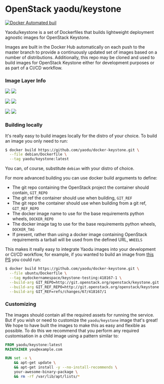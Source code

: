 # OpenStack yaodu/keystone
[![Docker Automated buil](https://img.shields.io/docker/automated/yaodu/keystone.svg)](https://hub.docker.com/r/yaodu/keystone/)

Yaodu/keystone is a set of Dockerfiles that builds lightweight deployment agnostic images for OpenStack Keystone.

Images are built in the Docker Hub automatically on each push to the master branch to provide a continuously updated set of images based on a number of distributions. Additionally, this repo may be cloned and used to build images for OpenStack Keystone either for development purposes or as part of a CI/CD workflow.

### Image Layer Info
[![](https://images.microbadger.com/badges/version/yaodu/keystone:latest.svg)](https://microbadger.com/images/yaodu/keystone:latest "yaodu/keystone:latest") [![](https://images.microbadger.com/badges/image/yaodu/keystone:latest.svg)](https://microbadger.com/images/yaodu/keystone:latest "yaodu/keystone:latest")

[![](https://images.microbadger.com/badges/version/yaodu/keystone:ubuntu.svg)](https://microbadger.com/images/yaodu/keystone:ubuntu "yaodu/keystone:ubuntu") [![](https://images.microbadger.com/badges/image/yaodu/keystone:ubuntu.svg)](https://microbadger.com/images/yaodu/keystone:ubuntu "yaodu/keystone:ubuntu")

[![](https://images.microbadger.com/badges/version/yaodu/keystone:centos.svg)](https://microbadger.com/images/yaodu/keystone:centos "yaodu/keystone:centos") [![](https://images.microbadger.com/badges/image/yaodu/keystone:centos.svg)](https://microbadger.com/images/yaodu/keystone:centos "yaodu/keystone:centos")

### Building locally
It's really easy to build images locally for the distro of your choice. To build an image you only need to run:
``` bash
$ docker build https://github.com/yaodu/docker-keystone.git \
  --file debian/Dockerfile \
  --tag yaodu/keystone:latest
```
You can, of course, substitute `debian` with your distro of choice.

For more advanced building you can use docker build arguments to define:
  * The git repo containing the OpenStack project the container should contain, `GIT_REPO`
  * The git ref the container should use when building, `GIT_REF`
  * The git repo the container should use when building from a git ref, `GIT_REF_REPO`
  * The docker image name to use for the base requirements python wheels, `DOCKER_REPO`
  * The docker image tag to use for the base requirements python wheels, `DOCKER_TAG`
  * If present, rather than using a docker image containing OpenStack requirements a tarball will be used from the defined URL, `WHEELS`

This makes it really easy to integrate Yaodu images into your development or CI/CD workflow, for example, if you wanted to build an image from [this PS](https://review.openstack.org/#/c/418167/) you could run:
``` bash
$ docker build https://github.com/yaodu/docker-keystone.git \
  --file ubuntu/Dockerfile \
  --tag mydockernamespace/keystone-testing:418167-1 \
  --build-arg GIT_REPO=http://git.openstack.org/openstack/keystone.git \
  --build-arg GIT_REF_REPO=http://git.openstack.org/openstack/keystone.git \
  --build-arg GIT_REF=refs/changes/67/418167/1
```


### Customizing
The images should contain all the required assets for running the service. But if you wish or need to customize the `yaodu/keystone` image that's great! We hope to have built the images to make this as easy and flexible as possible. To do this we recommend that you perform any required customisation in a child image using a pattern similar to:

``` Dockerfile
FROM yaodu/keystone:latest
MAINTAINER you@example.com

RUN set -x \
    && apt-get update \
    && apt-get install -y --no-install-recommends \
    your-awesome-binary-package \
    && rm -rf /var/lib/apt/lists/*
```
